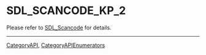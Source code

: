# SDL_SCANCODE_KP_2

Please refer to [SDL_Scancode](SDL_Scancode) for details.

----
[CategoryAPI](CategoryAPI), [CategoryAPIEnumerators](CategoryAPIEnumerators)

